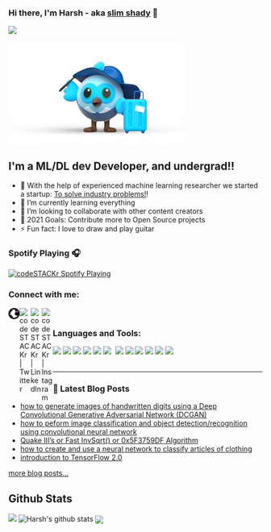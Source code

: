 ### Hi there, I'm Harsh - aka [slim shady][website] 👋


![](https://activity-graph.herokuapp.com/graph?username=whoislimshady&theme=react-dark&hide_border=true&area=true)

<img height=200 width=350 src="avatar.png">

## I'm a ML/DL dev Developer, and undergrad!!

- 🔭 With the help of experienced machine learning researcher we started a startup: [To solve industry problems!][let's discuss]!
- 🌱 I’m currently learning everything 
- 👯 I’m looking to collaborate with other content creators
- 🥅 2021 Goals: Contribute more to Open Source projects
- ⚡ Fun fact: I love to draw and play guitar 

### Spotify Playing 🎧

[<img src="https://now-playing-codestackr.vercel.app/api/spotify-playing" alt="codeSTACKr Spotify Playing" width="350" />](https://open.spotify.com/user/swyqyimdc12jajde4vpwd2x1b)

### Connect with me:

[<img align="left" alt="codeSTACKr.com" width="22px" src="https://raw.githubusercontent.com/iconic/open-iconic/master/svg/globe.svg" />][website]
[<img align="left" alt="codeSTACKr | Twitter" width="22px" src="https://cdn.jsdelivr.net/npm/simple-icons@v3/icons/twitter.svg" />][twitter]
[<img align="left" alt="codeSTACKr | LinkedIn" width="22px" src="https://cdn.jsdelivr.net/npm/simple-icons@v3/icons/linkedin.svg" />][linkedin]
[<img align="left" alt="codeSTACKr | Instagram" width="22px" src="https://cdn.jsdelivr.net/npm/simple-icons@v3/icons/instagram.svg" />][instagram]

<br />

### Languages and Tools: 

<img src="https://img.shields.io/badge/Python-14354C?style=for-the-badge&logo=python&logoColor=white"> <img src="https://img.shields.io/badge/JavaScript-F7DF1E?style=for-the-badge&logo=javascript&logoColor=black">  <img src="https://img.shields.io/badge/Dart-0175C2?style=for-the-badge&logo=dart&logoColor=white">  <img src="https://img.shields.io/badge/Node.js-43853D?style=for-the-badge&logo=node.js&logoColor=white">  <img src="https://img.shields.io/badge/Express.js-404D59?style=for-the-badge"> <img src="https://img.shields.io/badge/Spring-6DB33F?style=for-the-badge&logo=spring&logoColor=white"> <img src=""> <img src="https://img.shields.io/badge/Flutter-02569B?style=for-the-badge&logo=flutter&logoColor=white"> <img src="https://img.shields.io/badge/MongoDB-4EA94B?style=for-the-badge&logo=mongodb&logoColor=white"> <img src="https://img.shields.io/badge/PostgreSQL-316192?style=for-the-badge&logo=postgresql&logoColor=white"> <img src="	https://img.shields.io/badge/MySQL-00000F?style=for-the-badge&logo=mysql&logoColor=white"> <img src="https://img.shields.io/badge/Android-3DDC84?style=for-the-badge&logo=android&logoColor=white"> <img src="https://img.shields.io/badge/iOS-000000?style=for-the-badge&logo=ios&logoColor=white"> 
<br />
<br />

---
### 📕 Latest Blog Posts

<!-- BLOG-POST-LIST:START -->
- [how to generate images of handwritten digits using a Deep Convolutional Generative Adversarial Network (DCGAN)](https://medium.com/geekculture/introduction-to-deep-convolutional-gans-using-tensorflow-and-keras-3af58f5b2696)
- [ how to peform image classification and object detection/recognition using convolutional neural network](https://medium.com/geekculture/introduction-to-convolutional-neural-network-with-tensorflow-and-keras-cb52cdc66eaf)
- [Quake III’s or Fast InvSqrt() or 0x5F3759DF Algorithm](https://whoisslimshady.medium.com/quake-iiis-or-fast-invsqrt-or-0x5f3759df-algorithm-47e6bf5bfa35)
- [ how to create and use a neural network to classify articles of clothing](https://medium.com/geekculture/introduction-to-neural-networks-4decf5e749a9)
- [introduction to TensorFlow 2.0](https://whoisslimshady.medium.com/introduction-to-tensorflow-2-0-a4d277b89168)
<!-- BLOG-POST-LIST:END -->

 [more blog posts...](https://whoisslimshady.medium.com/)

## Github Stats

<img src="https://github-readme-streak-stats.herokuapp.com/?user=whoislimshady">

<img src="https://github-readme-stats.vercel.app/api?username=whoislimshady&count_private=true&show_icons=true&theme=light" alt="Harsh's github stats"/>

<img align="center" src="https://github-readme-stats.vercel.app/api/top-langs/?username=whoislimshady&layout=compact&theme=light"/>


<br>

[website]: https://flywithai.codes
[let's discuss]: https://flywithai.codes
[twitter]: https://twitter.com/whoisslimshady
[instagram]: https://www.instagram.com/whoisslimshady/
[linkedin]: https://www.linkedin.com/in/harsh-verma-2406251b8/
